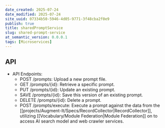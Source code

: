 ```yaml
---
date_created: 2025-07-24
date_modified: 2025-07-24
site_uuid: 07334b50-5946-4d05-9771-3f48cba2f0e9
publish: true
title: sharedPromptService
slug: shared-prompt-service
at_semantic_version: 0.0.0.1
tags: [Microservices]
---
```



## API

- API Endpoints:
    - POST /prompts: Upload a new prompt file.
    - GET /prompts/{id}: Retrieve a specific prompt.
    - PUT /prompts/{id}: Update an existing prompt.
    - SAVE /prompts/{id}: Save this version of an existing prompt.
    - DELETE /prompts/{id}: Delete a prompt.
    - POST /prompts/execute: Execute a prompt against the data from the [[projects/Augment-It/Specs/RecordCollector|RecordCollector]], utilizing [[Vocabulary/Module Federation|Module Federation]] on to access AI search model and web crawler services.